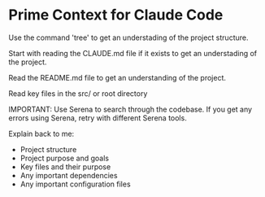 # Prime Context for Claude Code

Use the command 'tree' to get an understading of the project structure.

Start with reading the CLAUDE.md file if it exists to get an understading of the project.

Read the README.md file to get an understanding of the project.

Read key files in the src/ or root directory

IMPORTANT: Use Serena to search through the codebase. If you get any errors using Serena, retry with different Serena tools.

Explain back to me:
- Project structure
- Project purpose and goals
- Key files and their purpose
- Any important dependencies
- Any important configuration files
